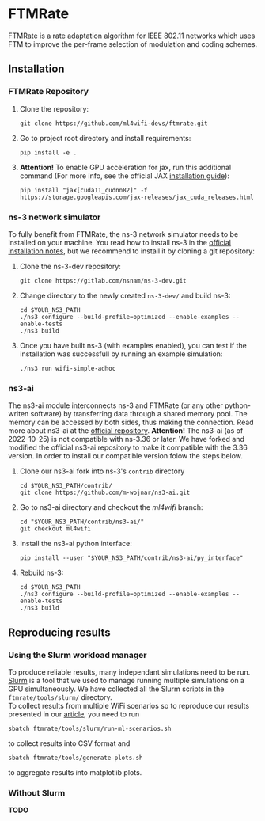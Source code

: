 # FTMRate

FTMRate is a rate adaptation algorithm for IEEE 802.11 networks which uses FTM to improve the per-frame selection of modulation and coding schemes.

## Installation

### FTMRate Repository

1. Clone the repository:
	```
	git clone https://github.com/ml4wifi-devs/ftmrate.git
	```

2. Go to project root directory and install requirements:
	```
	pip install -e .
	```

3.  **Attention!** To enable GPU acceleration for jax, run this additional command (For more info, see the official JAX [installation guide](https://github.com/google/jax#pip-installation-gpu-cuda)):
	```
	pip install "jax[cuda11_cudnn82]" -f https://storage.googleapis.com/jax-releases/jax_cuda_releases.html
	```

### ns-3 network simulator

To fully benefit from FTMRate, the ns-3 network simulator needs to be installed on your machine. You read how to install ns-3 in the [official installation notes](https://www.nsnam.org/wiki/Installation), but we recommend to install it by cloning a git repository:

1. Clone the ns-3-dev repository:
	```
	git clone https://gitlab.com/nsnam/ns-3-dev.git
	```
2. Change directory to the newly created `ns-3-dev/` and build ns-3:
	```
	cd $YOUR_NS3_PATH
	./ns3 configure --build-profile=optimized --enable-examples --enable-tests
	./ns3 build
	```
3. Once you have built ns-3 (with examples enabled), you can test if the installation was successfull by running an example simulation:
	```
	./ns3 run wifi-simple-adhoc
	```

### ns3-ai

The ns3-ai module interconnects ns-3 and FTMRate (or any other python-writen software) by transferring data through a shared memory pool. 
The memory can be accessed by both sides, thus making the connection. Read more about ns3-ai at the
[official repository](https://github.com/hust-diangroup/ns3-ai).  **Attention!** The ns3-ai (as of 2022-10-25) is not compatible with ns-3.36 or later. We have forked and modified the official ns3-ai repository to make it compatible with the 3.36 version. In order to install our compatible version folow the steps below.

1.  Clone our ns3-ai fork into ns-3's `contrib` directory
	```
	cd $YOUR_NS3_PATH/contrib/
	git clone https://github.com/m-wojnar/ns3-ai.git
	```

2. Go to ns3-ai directory and checkout the *ml4wifi* branch:
	```
	cd "$YOUR_NS3_PATH/contrib/ns3-ai/"
	git checkout ml4wifi
	```
3. Install the ns3-ai python interface:
	```
	pip install --user "$YOUR_NS3_PATH/contrib/ns3-ai/py_interface"
	```
4. Rebuild ns-3:
	```
	cd $YOUR_NS3_PATH
	./ns3 configure --build-profile=optimized --enable-examples --enable-tests
	./ns3 build
	```

## Reproducing results

### Using the Slurm workload manager
To produce reliable results, many independant simulations need to be run. [Slurm](https://slurm.schedmd.com/documentation.html) is a tool that we used to manage running multiple simulations on a GPU simultaneously. We have collected all the Slurm scripts in the `ftmrate/tools/slurm/` directory.  
To collect results from multiple WiFi scenarios so to reproduce our results presented in our [article](LINK_TO_OUR_ARTICLE), you need to run
```
sbatch ftmrate/tools/slurm/run-ml-scenarios.sh
```
to collect results into CSV format  and
```
sbatch ftmrate/tools/generate-plots.sh
```
to aggregate results into matplotlib plots.

### Without Slurm
**TODO**
